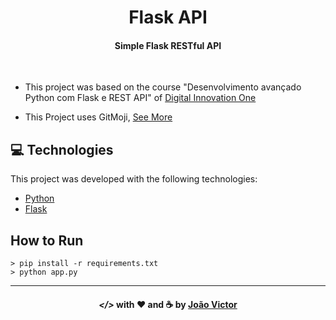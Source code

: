 <h1 align="center">Flask API</h1>

<h4 align="center">Simple Flask RESTful API</h4>
<br>

 - This project was based on the course "Desenvolvimento avançado Python com Flask e REST API" of [Digital Innovation One](https://digitalinnovation.one)

 - This Project uses GitMoji, [See More](https://gitmoji.carloscuesta.me)

## :computer: Technologies

This project was developed with the following technologies:

- [Python](https://python.org/)
- [Flask](https://palletsprojects.com/p/flask/)

## How to Run
```
> pip install -r requirements.txt
> python app.py
```

---

<h4  align="center"> <em>&lt;/&gt;</em> with ❤️ and ☕ by <a  href="https://github.com/joaovictorsoars"  target="_blank">João Victor</a> </h4>
